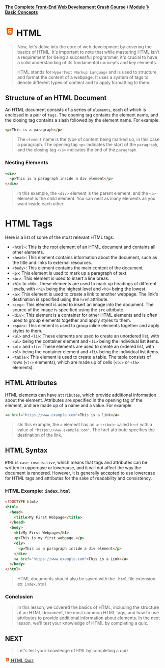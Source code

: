 #### [The Complete Front-End Web Development Crash Course](../README.md) / [Module 1: Basic Concepts](./README.md)

# <img src="../imgs/html5-icon.jpeg" width="30"/> HTML
> Now, let's delve into the core of web development by covering the basics of HTML. It's important to note that while mastering HTML isn't a requirement for being a successful programmer, it's crucial to have a solid understanding of its fundamental concepts and key elements.
> 
> HTML stands for `HyperText Markup Language` and is used to structure and format the content of a webpage. It uses a system of tags to denote different types of content and to apply formatting to them.

## Structure of an HTML Document
An HTML document consists of a series of `elements`, each of which is enclosed in a pair of `tags`. The opening tag contains the element name, and the closing tag contains a slash followed by the element name. For example:

```html
<p>This is a paragraph</p>
```
>The `element` name is the type of content being marked up, 
in this case a paragraph. The opening tag `<p>` indicates the start of the `paragraph`,
and the closing tag `</p>` indicates the end of the `paragraph`.

### Nesting Elements
```html
<div>
  <p>This is a paragraph inside a div element</p>
</div>
```
>In this example, the `<div>` element is the parent element,
and the `<p>` element is the child element. You can nest as many elements as you want inside each other.

# HTML Tags

Here is a list of some of the most relevant HTML tags:

- `<html>`: This is the root element of an HTML document and contains all other elements.
- `<head>`: This element contains information about the document, such as the title and links to external resources.
- `<body>`: This element contains the main content of the document.
- `<p>`: This element is used to mark up a paragraph of text.
- `<br>`: This element is used to insert a line break.
- `<h1>` to `<h6>`: These elements are used to mark up headings of different levels, with `<h1>` being the highest level and `<h6>` being the lowest.
- `<a>`: This element is used to create a link to another webpage. The link's destination is specified using the `href` attribute.
- `<img>`: This element is used to insert an image into the document. The source of the image is specified using the `src` attribute.
- `<div>`: This element is a container for other HTML elements and is often used to group elements together and apply styles to them.
- `<span>`: This element is used to group inline elements together and apply styles to them.
- `<ul>` and `<li>`: These elements are used to create an unordered list, with `<ul>` being the container element and `<li>` being the individual list items.
- `<ol>` and `<li>`: These elements are used to create an ordered list, with `<ol>` being the container element and `<li>` being the individual list items.
- `<table>`: This element is used to create a table. The table consists of rows (`<tr>` elements), which are made up of cells (`<td>` or `<th>` elements).


## HTML Attributes
HTML elements can have `attributes`, which provide additional information about the element. Attributes are specified in the opening tag of the element, and are made up of a name and a value. For example:

```html
<a href="https://www.example.com">This is a link</a>
```
> sIn this example, the `a` element has an `attribute` called `href` with a value of `"https://www.example.com"`. The href attribute specifies the destination of the link.

## HTML Syntax
`HTML` is `case-insensitive`, which means that tags and attributes can be written in uppercase or lowercase,
and it will not affect the way the document is rendered. However,
it is generally accepted to use lowercase for HTML tags and attributes for the sake of readability and consistency.

### HTML Example: `index.html`
```html
<!DOCTYPE html>
<html>
  <head>
    <title>My First Webpage</title>
  </head>
  <body>
    <h1>My First Webpage</h1>
    <p>This is my first webpage.</p>
    <div>
      <p>This is a paragraph inside a div element</p>
    </div>
    <a href="https://www.example.com">This is a Link</a>
  </body>
</html>
```
>HTML documents should also be saved with the `.html` file extension. ex: `index.html`

### Conclusion
> In this lesson, we covered the basics of HTML, including the structure of an HTML document, the most common HTML tags, and how to use attributes to provide additional information about elements. In the next lesson, we'll test your knowledge of HTML by completing a quiz.

## NEXT
> Let's test your knowledge of `HTML` by completing a quiz.

[ <img src="../imgs/html5-icon.jpeg" width="15"/> HTML Quiz](html_quiz.md)